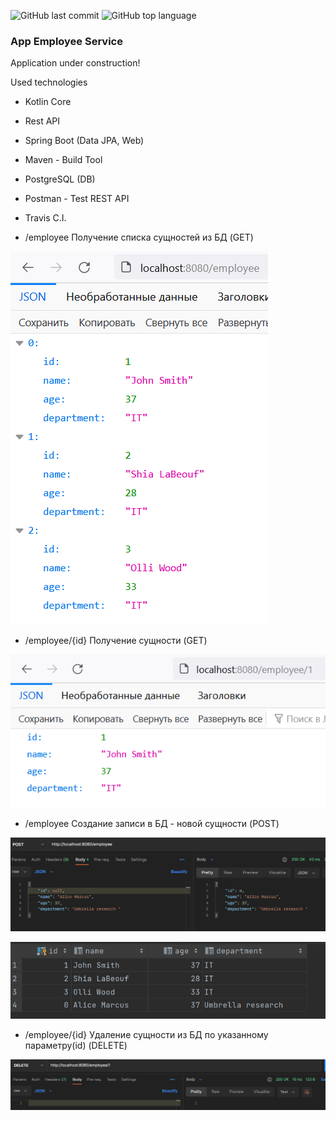 ![GitHub last commit](https://img.shields.io/github/last-commit/Halsyon/Employee?logo=github)
![GitHub top language](https://img.shields.io/github/languages/top/Halsyon/Employee?logo=kotlin&logoColor=violet)

### App Employee Service

Application under construction!

Used technologies

- Kotlin Core
- Rest API
- Spring Boot (Data JPA, Web)
- Maven - Build Tool
- PostgreSQL (DB)
- Postman - Test REST API
- Travis C.I.

- /employee Получение списка сущностей из БД (GET)

![Image of Arch](https://github.com/Halsyon/Employee/blob/master/image/Screenshot_4.png)

- /employee/{id} Получение сущности (GET)

![Image of Arch](https://github.com/Halsyon/Employee/blob/master/image/Screenshot_3.png)


- /employee Создание записи в БД - новой сущности (POST)

![Image of Arch](https://github.com/Halsyon/Employee/blob/master/image/Screenshot_5.png)

![Image of Arch](https://github.com/Halsyon/Employee/blob/master/image/Screenshot_6.png)

- /employee/{id} Удаление сущности из БД по указанному параметру(id) (DELETE)

![Image of Arch](https://github.com/Halsyon/Employee/blob/master/image/Screenshot_7.png)
